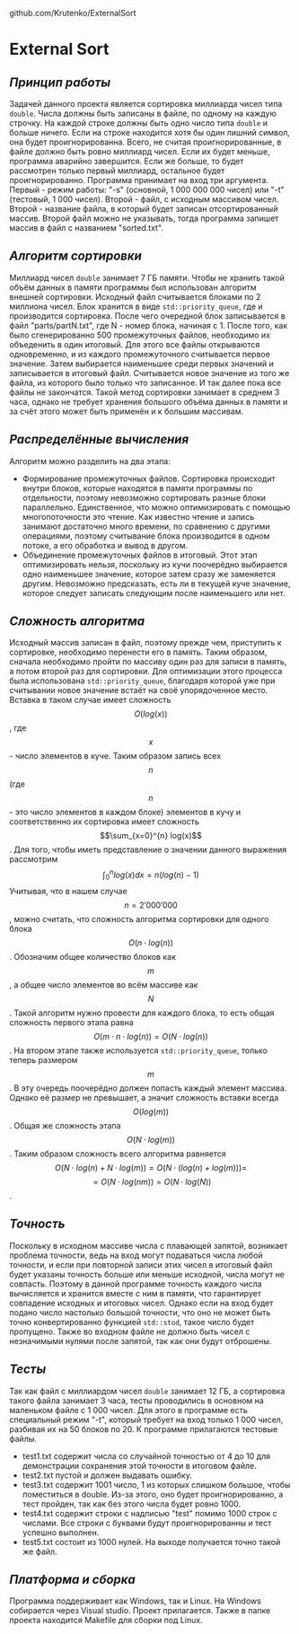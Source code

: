 github.com/Krutenko/ExternalSort
# External Sort
## _Принцип работы_
Задачей данного проекта является сортировка миллиарда чисел типа `double`. Числа должны быть записаны в файле, по одному на каждую строчку. На каждой строке должны быть одно число типа `double` и больше ничего. Если на строке находится хотя бы один лишний символ, она будет проигнорированна. Всего, не считая проигнорированные, в файле должно быть ровно миллиард чисел. Если их будет меньше, программа аварийно завершится. Если же больше, то будет рассмотрен только первый миллиард, остальное будет проигнорированно.
Программа принимает на вход три аргумента. Первый - режим работы: "-s" (основной, 1 000 000 000 чисел) или "-t" (тестовый, 1 000 чисел). Второй - файл, с исходным массивом чисел. Второй - название файла, в который будет записан отсортированный массив. Второй файл можно не указывать, тогда программа запишет массив в файл с названием "sorted.txt".

## _Алгоритм сортировки_
Миллиард чисел `double` занимает 7 ГБ памяти. Чтобы не хранить такой объём данных в памяти программы был использован алгоритм внешней сортировки. Исходный файл считывается блоками по 2 миллиона чисел. Блок хранится в виде `std::priority_queue`, где и производится сортировка. После чего очередной блок записывается в файл "parts/partN.txt", где N - номер блока, начиная с 1. После того, как было сгенерированно 500 промежуточных файлов, необходимо их объеденить в один итоговый. Для этого все файлы открываются одновременно, и из каждого промежуточного считывается первое значение. Затем выбирается наименьшее среди первых значений и записывается в итоговый файл. Считывается новое значение из того же файла, из которого было только что записанное. И так далее пока все файлы не закончатся. Такой метод сортировки занимает в среднем 3 часа, однако не требует хранения большого объёма данных в памяти и за счёт этого может быть применён и к большим массивам.

## _Распределённые вычисления_
Алгоритм можно разделить на два этапа:
- Формирование промежуточных файлов. Сортировка происходит внутри блоков, которые находятся в памяти программы по отдельности, поэтому невозможно сортировать разные блоки параллельно. Единственное, что можно оптимизировать с помощью многопоточности это чтение. Как известно чтение и запись занимают достаточно много времени, по сравнению с другими операциями, поэтому считывание блока производится в одном потоке, а его обработка и вывод в другом.
- Объединение промежуточных файлов в итоговый. Этот этап оптимизировать нельзя, поскольку из кучи поочерёдно выбирается одно наименьшее значение, которое затем сразу же заменяется другим. Невозможно предсказать, есть ли в текущей куче значение, которое следует записать следующим после наименьшего или нет. 

## _Сложность алгоритма_
Исходный массив записан в файл, поэтому прежде чем, приступить к сортировке, необходимо перенести его в память. Таким образом, сначала необходимо пройти по массиву один раз для записи в память, а потом второй раз для сортировки. Для оптимизации этого процесса была использована `std::priority_queue`, благодаря которой уже при считывании новое значение встаёт на своё упорядоченное место. Вставка в таком случае имеет сложность $$O(log(x))$$, где $$x$$ - число элементов в куче. Таким образом запись всех $$n$$ (где $$n$$ - это число элементов в каждом блоке) элементов в кучу и соответственно их сортировка имеет сложность $$\sum_{x=0}^{n} log(x)$$. Для того, чтобы иметь представление о значении данного выражения рассмотрим $$\int_{0}^{n} log(x)dx=n(log(n)-1)$$ Учитывая, что в нашем случае $$n=2'000'000$$, можно считать, что сложность алгоритма сортировки для одного блока $$O(n\cdot log(n))$$. Обозначим общее количество блоков как $$m$$, а общее число элементов во всём массиве как $$N$$. Такой алгоритм нужно провести для каждого блока, то есть общая сложность первого этапа равна $$O(m\cdot n \cdot log(n))=O(N\cdot log(n))$$.
На втором этапе также используется `std::priority_queue`, только теперь размером $$m$$. В эту очередь поочерёдно должен попасть каждый элемент массива. Однако её размер не превышает, а значит сложность вставки всегда $$O(log(m))$$. Общая же сложность этапа $$O(N\cdot log(m))$$.
Таким образом сложность всего алгоритма равняется $$O(N\cdot log(n)+N\cdot log(m))=O(N\cdot (log(n)+log(m)))=$$
$$=O(N\cdot log(nm))=O(N\cdot log(N))$$.

## _Точность_
Поскольку в исходном массиве числа с плавающей запятой, возникает проблема точности, ведь на вход могут подаваться числа любой точности, и если при повторной записи этих чисел в итоговый файл будет указаны точность больше или меньше исходной, числа могут не совпасть. Поэтому в данной программе точность каждого числа вычисляется и хранится вместе с ним в памяти, что гарантирует совпадение исходных и итоговых чисел. Однако если на вход будет подано число настолько большой точности, что оно не может быть точно конвертированно функцией `std::stod`, такое число будет пропущено. Также во входном файле не должно быть чисел с незначимыми нулями после запятой, так как они будут отброшены.

## _Тесты_
Так как файл с миллиардом чисел `double` занимает 12 ГБ, а сортировка такого файла занимает 3 часа, тесты проводились в основном на маленьком файле с 1 000 чисел. Для этого в программе есть специальный режим "-t", который требует на вход только 1 000 чисел, разбивая их на 50 блоков по 20. К программе прилагаются тестовые файлы.
- test1.txt содержит числа со случайной точностью от 4 до 10 для демонстрации сохранения этой точности в итоговом файле.
- test2.txt пустой и должен выдавать ошибку.
- test3.txt содержит 1001 число, 1 из которых слишком большое, чтобы поместиться в double. Из-за этого, оно будет проигнорированно, а тест пройден, так как без этого числа будет ровно 1000.
- test4.txt содержит строки с надписью "test" помимо 1000 строк с числами. Все строки с буквами будут проигнорированны и тест успешно выполнен.
- test5.txt состоит из 1000 нулей. На выходе получается точно такой же файл.

## _Платформа и сборка_
Программа поддерживает как Windows, так и Linux. На Windows собирается через Visual studio. Проект прилагается. Также в папке проекта находится Makefile для сборки под Linux.
